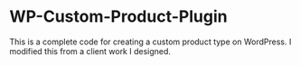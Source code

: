 # WP-Custom-Product-Plugin
This is a complete code for creating a custom product type on WordPress. I modified this from a client work I designed.
